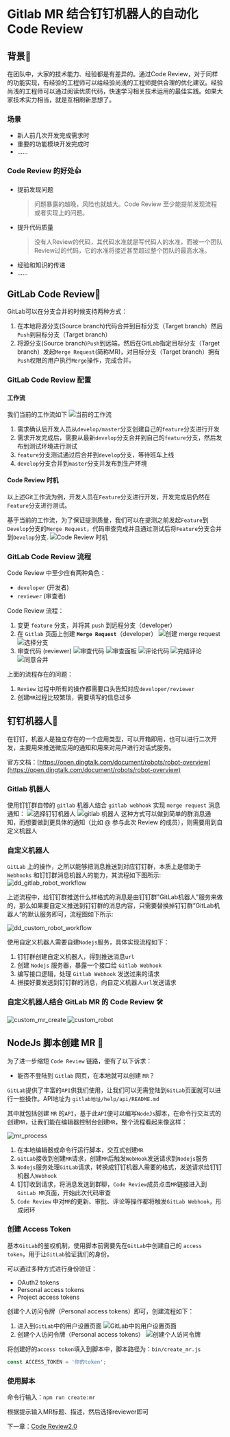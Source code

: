 <!--
 * @Descripttion: 
 * @version: 
 * @Author: qiuxchao
 * @Date: 2022-05-23 11:10:24
 * @LastEditors: qiuxchao
 * @LastEditTime: 2022-07-27 14:38:07
-->
# Gitlab MR 结合钉钉机器人的自动化 Code Review

## 背景🔅

在团队中，大家的技术能力、经验都是有差异的。通过Code Review，对于同样的功能实现，有经验的工程师可以给经验尚浅的工程师提供合理的优化建议。经验尚浅的工程师可以通过阅读优质代码，快速学习相关技术运用的最佳实践。如果大家技术实力相当，就是互相刷新思想了。

### 场景

- 新人前几次开发完成需求时
- 重要的功能模块开发完成时
- ......

### Code Review 的好处👍

- 提前发现问题
  > 问题暴露的越晚，风险也就越大。Code Review 至少能提前发现流程或者实现上的问题。
- 提升代码质量
  > 没有人Review的代码，其代码水准就是写代码人的水准，而被一个团队Review过的代码，它的水准将接近甚至超过整个团队的最高水准。
- 经验和知识的传递
- ......

## GitLab Code Review📌

GitLab可以在分支合并的时候支持两种方式：

1. 在本地将源分支(Source branch)代码合并到目标分支（Target branch）然后`Push`到目标分支（Target branch）
2. 将源分支(Source branch)`Push`到远端，然后在GitLab指定目标分支（Target branch）发起`Merge Request`(简称MR)，对目标分支（Target branch）拥有`Push`权限的用户执行`Merge`操作，完成合并。

### GitLab Code Review 配置

#### 工作流

我们当前的工作流如下
![当前的工作流](./image/develop_workflow.png)

1. 需求确认后开发人员从`develop/master`分支创建自己的`feature`分支进行开发
2. 需求开发完成后，需要从最新`develop`分支合并到自己的`feature`分支，然后发布到测试环境进行测试
3. `feature`分支测试通过后合并到`develop`分支，等待班车上线
4. `develop`分支合并到`master`分支并发布到生产环境

#### Code Review 时机

以上述Git工作流为例，开发人员在`Feature`分支进行开发，开发完成后仍然在`Feature`分支进行测试。

基于当前的工作流，为了保证提测质量，我们可以在提测之前发起`Feature`到`Develop`分支的`Merge Request`，代码审查完成并且通过测试后将`Feature`分支合并到`Develop`分支.
![Code Review 时机](./image/code_review_workflow.png)

### GitLab Code Review 流程

Code Review 中至少应有两种角色：

- `developer` (开发者)
- `reviewer` (审查者)

Code Review 流程：

1. 变更 `feature` 分支，并将其 `push` 到远程分支（developer）
2. 在 `Gitlab` 页面上创建 **`Merge Request`**（developer）
![创建 merge request](./image/create_merge_request.png)
![选择分支](./image/choose_branch.png)
3. 审查代码 (reviewer)
![审查代码](./image/review_list.png)
![审查面板](./image/review_panel.png)
![评论代码](./image/comment_code.png)
![完结评论](./image/resolved_comment.png)
![同意合并](./image/approve_request.png)

上面的流程存在的问题：

1. `Review` 过程中所有的操作都需要口头告知对应`developer/reviewer`
2. 创建`MR`过程比较繁琐，需要填写的信息过多

## 钉钉机器人🤖️

在钉钉，机器人是独立存在的一个应用类型，可以开箱即用，也可以进行二次开发，主要用来推送微应用的通知和用来对用户进行对话式服务。

官方文档：[https://open.dingtalk.com/document/robots/robot-overview](https://open.dingtalk.com/document/robots/robot-overview)

### Gitlab 机器人

使用钉钉群自带的 `gitlab` 机器人结合 `gitlab webhook` 实现 `merge request` 消息通知：
![选择钉钉机器人](./image/choose_robot.png)
![gitlab 机器人](./image/gitlab_robot.png)
这种方式可以做到简单的群消息通知，而想要做到更具体的通知（比如 @ 参与此次 Review 的成员），则需要用到自定义机器人

### 自定义机器人

`GitLab` 上的操作，之所以能够把消息推送到对应钉钉群，本质上是借助于 `Webhooks` 和钉钉群消息机器人的能力，其流程如下图所示:
![dd_gitlab_robot_workflow](./image/dd_gitlab_robot_workflow.png)

上述流程中，给钉钉群推送什么样格式的消息是由钉钉群"GitLab机器人"服务来做的，那么如果要自定义推送到钉钉群的消息内容，只需要替换掉钉钉群”GitLab机器人“的默认服务即可，流程图如下所示:

![dd_custom_robot_workflow](./image/dd_custom_robot_workflow.png)

使用自定义机器人需要自建`Nodejs`服务，具体实现流程如下：

1. 钉钉群创建自定义机器人，得到推送消息`url`
2. 创建 `Nodejs` 服务器，暴露一个接口给 `Gitlab Webhook`
3. 编写接口逻辑，处理 `Gitlab Webhook` 发送过来的请求
4. 拼接好要发送到钉钉群的消息，向自定义机器人`url`发送请求

### 自定义机器人结合 GitLab MR 的 Code Review 🛠

![custom_mr_create](./image/custom_mr_create.png)
![custom_robot](./image/custom_robot.png)

## NodeJs 脚本创建 MR 📝

为了进一步缩短 `Code Review` 链路，便有了以下诉求：

- 能否不登陆到 `Gitlab` 网页，在本地就可以创建 `MR`？

`GitLab`提供了丰富的`API`供我们使用，让我们可以无需登陆到`GitLab`页面就可以进行一些操作。API地址为 `gitlab地址/help/api/README.md`

其中就包括创建 `MR` 的`API`，基于此`API`便可以编写`NodeJs`脚本，在命令行交互式的创建`MR`，让我们能在编辑器控制台创建`MR`，整个流程看起来像这样：

![mr_process](./image/mr_process.png)

1. 在本地编辑器或命令行运行脚本，交互式创建`MR`
2. `GitLab`接收到创建`MR`请求，创建`MR`后触发`WebHook`发送请求到`Nodejs`服务
3. `Nodejs`服务处理`GitLab`请求，转换成钉钉机器人需要的格式，发送请求给钉钉机器人`Webhook`
4. 钉钉收到请求，将消息发送到群聊，`Code Review`成员点击`MR`链接进入到`GitLab MR`页面，开始此次代码审查
5. `Code Review` 中对`MR`的更新、审批、评论等操作都将触发`GitLab Webhook`，形成闭环

### 创建 Access Token

基本`GitLab`的鉴权机制，使用脚本前需要先在`GitLab`中创建自己的 `access token`，用于让`GitLab`验证我们的身份。

可以通过多种方式进行身份验证：

- OAuth2 tokens
- Personal access tokens
- Project access tokens

创建个人访问令牌（Personal access tokens）即可，创建流程如下：

1. 进入到`GitLab`中的用户设置页面
  ![GitLab中的用户设置页面](./image/gitlab_profile.png)
2. 创建个人访问令牌（Personal access tokens）
  ![创建个人访问令牌](./image/gitlab_create_access_token.png)

将创建好的`access token`填入到脚本中，脚本路径为：`bin/create_mr.js`

  ```javascript
  const ACCESS_TOKEN = '你的token';
  ```

### 使用脚本

命令行输入：`npm run create:mr`

根据提示输入MR标题、描述，然后选择reviewer即可

下一章：[Code Review2.0](https://qiuxc.cn/share/code_review2.0.html)
